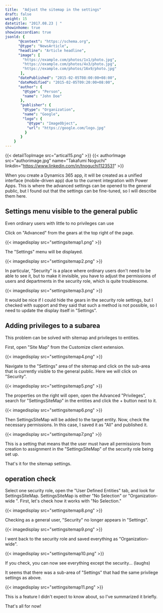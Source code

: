 ```yaml
---
title:  "Adjust the sitemap in the settings"
draft: false
weight: 15
datetitle: "2017.08.23 | "
showinhome: true
showinaccordian: true
jsonld: {
      "@context": "https://schema.org",
      "@type": "NewsArticle",
      "headline": "Article headline",
      "image": [
        "https://example.com/photos/1x1/photo.jpg",
        "https://example.com/photos/4x3/photo.jpg",
        "https://example.com/photos/16x9/photo.jpg"
       ],
      "datePublished": "2015-02-05T08:00:00+08:00",
      "dateModified": "2015-02-05T09:20:00+08:00",
      "author": {
        "@type": "Person",
        "name": "John Doe"
       },
       "publisher": {
        "@type": "Organization",
        "name": "Google",
        "logo": {
          "@type": "ImageObject",
          "url": "https://google.com/logo.jpg"
         }
       }
    }
---
```

{{< detailTopImage src="artical15.png" >}}
{{< authorImage src="authorimage.jpg" name="Takafumi Noguchi" linkdin="https://www.linkedin.com/in/tnoguchi1123531" >}}
<!-- Intro  -->
When you create a Dynamics 365 app, it will be created as a unified interface (mobile-driven app) due to the current integration with Power Apps. This is where the advanced settings can be opened to the general public, but I found out that the settings can be fine-tuned, so I will describe them here.


## Settings menu visible to the general public
Even ordinary users with little to no privileges can use

Click on "Advanced" from the gears at the top right of the page.
<!-- Image= settingsitemap1.png -->
{{< imagedisplay src="settingsitemap1.png" >}}

The "Settings" menu will be displayed.
<!-- Image= settingsitemap2.png -->
{{< imagedisplay src="settingsitemap2.png" >}}

In particular, "Security" is a place where ordinary users don't need to be able to see it, but to make it invisible, you have to adjust the permissions of users and departments in the security role, which is quite troublesome.
<!-- Image= settingsitemap3.png -->
{{< imagedisplay src="settingsitemap3.png" >}}

It would be nice if I could hide the gears in the security role settings, but I checked with support and they said that such a method is not possible, so I need to update the display itself in "Settings".

## Adding privileges to a subarea
This problem can be solved with sitemap and privileges to entities.

First, open "Site Map" from the Customize client extension.
<!-- Image= settingsitemap4.png -->
{{< imagedisplay src="settingsitemap4.png" >}}

Navigate to the "Settings" area of the sitemap and click on the sub-area that is currently visible to the general public. Here we will click on "Security".
<!-- Image= settingsitemap5.png -->
{{< imagedisplay src="settingsitemap5.png" >}}

The properties on the right will open, open the Advanced "Privileges", search for "SettingsSiteMap" in the entities and click the + button next to it.
<!-- Image= settingsitemap6.png -->
{{< imagedisplay src="settingsitemap6.png" >}}

Then SettingsSiteMap will be added to the target entity. Now, check the necessary permissions. In this case, I saved it as "All" and published it.
<!-- Image= settingsitemap7.png -->
{{< imagedisplay src="settingsitemap7.png" >}}

This is a setting that means that the user must have all permissions from creation to assignment in the "SettingsSiteMap" of the security role being set up.

That's it for the sitemap settings.

## operation check
Select one security role, open the "User Defined Entities" tab, and look for SettingsSiteMap. SettingsSiteMap is either "No Selection" or "Organization-wide ". First, let's check how it works with "No Selection."
<!-- Image= settingsitemap8.png -->
{{< imagedisplay src="settingsitemap8.png" >}}

Checking as a general user, "Security" no longer appears in "Settings".
<!-- Image= settingsitemap9.png -->
{{< imagedisplay src="settingsitemap9.png" >}}

I went back to the security role and saved everything as "Organization-wide".
<!-- Image= settingsitemap10.png -->
{{< imagedisplay src="settingsitemap10.png" >}}

If you check, you can now see everything except the security... (laughs)

It seems that there was a sub-area of "Settings" that had the same privilege settings as above.
<!-- Image= settingsitemap11.png -->
{{< imagedisplay src="settingsitemap11.png" >}}

This is a feature I didn't expect to know about, so I've summarized it briefly.

That's all for now!